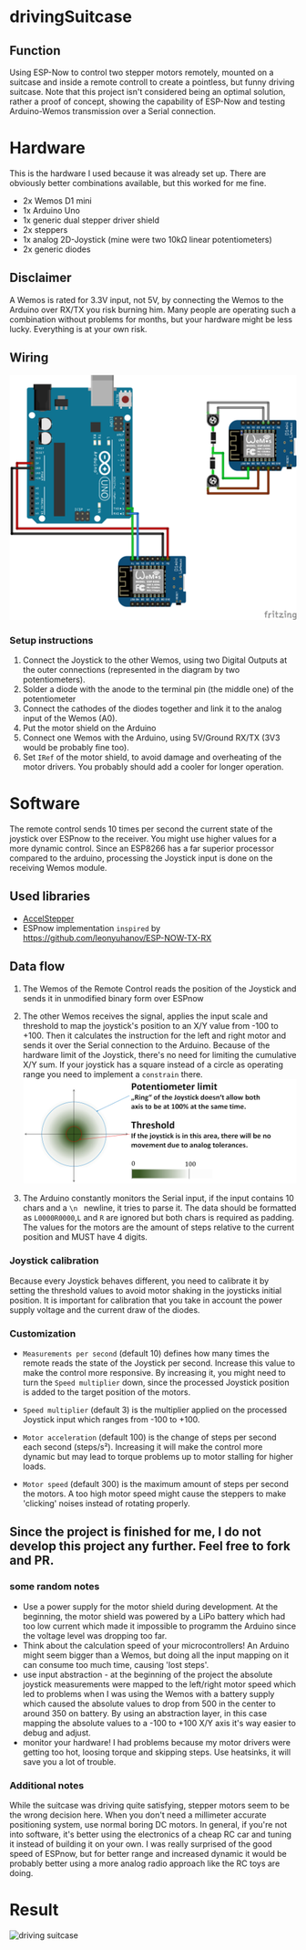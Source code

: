 # drivingSuitcase
## Function
Using ESP-Now to control two stepper motors remotely, mounted on a suitcase and inside a remote controll to create a pointless, but funny driving suitcase. 
Note that this project isn't considered being an optimal solution, rather a proof of concept, showing the capability of ESP-Now and testing Arduino-Wemos transmission over a Serial connection.

# Hardware
This is the hardware I used because it was already set up.
There are obviously better combinations available, but this worked for me fine.
- 2x Wemos D1 mini
- 1x Arduino Uno
- 1x generic dual stepper driver shield
- 2x steppers
- 1x analog 2D-Joystick (mine were two 10kΩ linear potentiometers)
- 2x generic diodes

## Disclaimer
A Wemos is rated for 3.3V input, not 5V, by connecting the Wemos to the Arduino over RX/TX you risk burning him. Many people are operating such a combination without problems for months, but your hardware might be less lucky. Everything is at your own risk.

## Wiring
![wiring diagram](docs/wiring.png)
### Setup instructions
1. Connect the Joystick to the other Wemos, using two Digital Outputs at the outer connections (represented in the diagram by two potentiometers).
0. Solder a diode with the anode to the terminal pin (the middle one) of the potentiometer
0. Connect the cathodes of the diodes together and link it to the analog input of the Wemos (A0).
0. Put the motor shield on the Arduino
0. Connect one Wemos with the Arduino, using 5V/Ground RX/TX (3V3 would be probably fine too).
0. Set `IRef` of the motor shield, to avoid damage and overheating of the motor drivers. You probably should add a cooler for longer operation.

# Software
The remote control sends 10 times per second the current state of the joystick over ESPnow to the receiver. You might use higher values for a more dynamic control. 
Since an ESP8266 has a far superior processor compared to the arduino, processing the Joystick input is done on the receiving Wemos module.
## Used libraries
- [AccelStepper](http://www.airspayce.com/mikem/arduino/AccelStepper/)
- ESPnow implementation `inspired` by https://github.com/leonyuhanov/ESP-NOW-TX-RX
## Data flow
1. The Wemos of the Remote Control reads the position of the Joystick and sends it in unmodified binary form over ESPnow
0. The other Wemos receives the signal, applies the input scale and threshold to map the joystick's position to an X/Y value from -100 to +100. Then it calculates the instruction for the left and right motor and sends it over the Serial connection to the Arduino. Because of the hardware limit of the Joystick, there's no need for limiting the cumulative X/Y sum. If your joystick has a square instead of a circle as operating range you need to implement a `constrain` there.
![Processed Joystick input](docs/joystick-io.png)

0. The Arduino constantly monitors the Serial input, if the input contains 10 chars and a `\n ` newline, it tries to parse it. The data should be formatted as `L0000R0000`,`L` and `R` are ignored but both chars is required as padding. The values for the motors are the amount of steps relative to the current position and MUST have 4 digits.

### Joystick calibration
Because every Joystick behaves different, you need to calibrate it by setting the threshold values to avoid motor shaking in the joysticks initial position.
It is important for calibration that you take in account the power supply voltage and the current draw of the diodes.
### Customization
- `Measurements per second` (default 10) defines how many times the remote reads the state of the Joystick per second. Increase this value to make the control more responsive. By increasing it, you might need to turn the `Speed multiplier` down, since the processed Joystick position is added to the target position of the motors.

- `Speed multiplier` (default 3) is the multiplier applied on the processed Joystick input which ranges from -100 to +100. 

- `Motor acceleration` (default 100) is the change of steps per second each second (steps/s²). Increasing it will make the control more dynamic but may lead to torque problems up to motor stalling for higher loads.

- `Motor speed` (default 300) is the maximum amount of steps per second the motors. A too high motor speed might cause the steppers to make 'clicking' noises instead of rotating properly.

## Since the project is finished for me, I do not develop this project any further. Feel free to fork and PR.

### some random notes
- Use a power supply for the motor shield during development. At the beginning, the motor shield was powered by a LiPo battery which had too low current which made it impossible to programm the Arduino since the voltage level was dropping too far.
- Think about the calculation speed of your microcontrollers! An Arduino might seem bigger than a Wemos, but doing all the input mapping on it can consume too much time, causing 'lost steps'.
- use input abstraction - at the beginning of the project the absolute joystick measurements were mapped to the left/right motor speed which led to problems when I was using the Wemos with a battery supply which caused the absolute values to drop from 500 in the center to around 350 on battery. By using an abstraction layer, in this case mapping the absolute values to a -100 to +100 X/Y axis it's way easier to debug and adjust.
- monitor your hardware! I had problems because my motor drivers were getting too hot, loosing torque and skipping steps. Use heatsinks, it will save you a lot of trouble.

### Additional notes
While the suitcase was driving quite satisfying, stepper motors seem to be the wrong decision here. When you don't need a millimeter accurate positioning system, use  normal boring DC motors. In general, if you're not into software, it's better using the electronics of a cheap RC car and tuning it instead of building it on your own. I was really surprised of the good speed of ESPnow, but for better range and increased dynamic it would be probably better using a more analog radio approach like the RC toys are doing.

# Result
![driving suitcase](docs/suitcase1.gif)